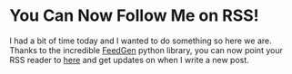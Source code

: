 # You Can Now Follow Me on RSS!

I had a bit of time today and I wanted to do something so here we are. 
Thanks to the incredible [FeedGen](https://feedgen.kiesow.be/) python library, you can now point your RSS reader to [here](/index.xml) and get updates on when I write a new post.



